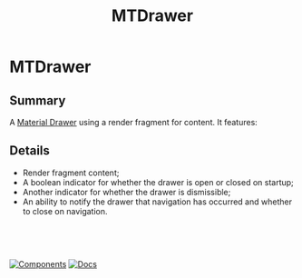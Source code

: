 ﻿---
uid: C.MTDrawer
title: MTDrawer
---
# MTDrawer

## Summary

A [Material Drawer](https://github.com/material-components/material-components-web/tree/v7.0.0/packages/mdc-drawer#navigation-drawers) using a render fragment for content. It features:

## Details

- Render fragment content;
- A boolean indicator for whether the drawer is open or closed on startup;
- Another indicator for whether the drawer is dismissible;
- An ability to notify the drawer that navigation has occurred and whether to close on navigation.

&nbsp;

&nbsp;

[![Components](https://img.shields.io/static/v1?label=Components&message=Core&color=blue)](xref:A.CoreComponents)
[![Docs](https://img.shields.io/static/v1?label=API%20Documentation&message=MTDrawer&color=brightgreen)](xref:BlazorMdc.MTDrawer)